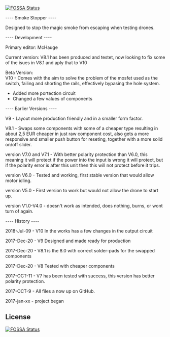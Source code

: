 [![FOSSA Status](https://app.fossa.io/api/projects/git%2Bgithub.com%2FMcHauge%2FSmoke-Stopper.svg?type=shield)](https://app.fossa.io/projects/git%2Bgithub.com%2FMcHauge%2FSmoke-Stopper?ref=badge_shield)

---- Smoke Stopper ----

Designed to stop the magic smoke from escaping when testing drones.

---- Development ----

Primary editor: McHauge

Current version: V8.1 has been produced and testet, now looking to fix some of the isues in V8.1 and aply that to V10

Beta Version:	
V10 - Comes with the aim to solve the problem of the mosfet used as the switch, 
failing and shorting the rails, effectively bypasing the hole system.
- Added more portection circuit
- Changed a few values of components


---- Earlier Versions ----

V9 - Layout more production friendly and in a smaller form factor.

V8.1 - Swaps some components with some of a cheaper type resulting in
about 2,5 EUR cheaper in just raw component cost, also gets a more responsive and smaller 
push button for reseting, together with a more solid on/off slider.

version V7.0 and V7.1 - With better polarity protection than V6.0, 
this meaning it will protect if the power into the input is wrong it will protect, 
but if the polarity error is after this unit then this will not protect before it trips.

version V6.0 - Tested and working, first stable version that would allow motor idling.

version V5.0 - First version to work but would not allow the drone to start up.

version V1.0-V4.0 - doesn't work as intended, does nothing, burns, or wont turn of again.



---- History ----

2018-Jul-09 - V10 In the works has a few changes in the output circuit

2017-Dec-20 - V9 Designed and made ready for production 

2017-Dec-20 - V8.1 is the 8.0 with correct solder-pads for the swapped components

2017-Dec-20 - V8 Tested with cheaper components

2017-OCT-11 - V7 has been tested with success, this version has better polarity protection.

2017-OCT-9 - All files a now up on GitHub.

2017-jan-xx - project began

## License
[![FOSSA Status](https://app.fossa.io/api/projects/git%2Bgithub.com%2FMcHauge%2FSmoke-Stopper.svg?type=large)](https://app.fossa.io/projects/git%2Bgithub.com%2FMcHauge%2FSmoke-Stopper?ref=badge_large)